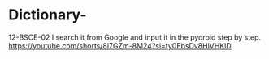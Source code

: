 # Dictionary-
12-BSCE-02 I search it from Google and input it in the pydroid step by step.
https://youtube.com/shorts/8i7GZm-8M24?si=ty0FbsDv8HlVHKlD
